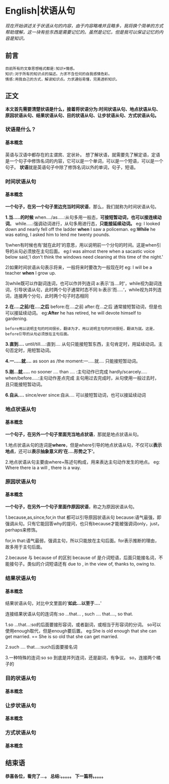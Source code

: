# English|状语从句
*现在开始讲述关于状语从句的内容，由于内容略难并且略多，我将换个简单的方式帮助理解，这一块有些东西是需要记忆的。虽然是记忆，但是我可以保证记忆的内容是知识。*

## 前言
    目前所有的文章思想格式都是:知识+情感。
    知识:对于所有的知识点的描述。力求不含任何的自我感情色彩。
    情感:用我自己的方式，解读知识点。力求通俗易懂，完美透析知识。

## 正文
**本文首先需要清楚状语是什么，接着将状语分为:时间状语从句、地点状语从句、原因状语从句、结果状语从句、目的状语从句、让步状语从句、方式状语从句。**

### 状语是什么？
#### 基本概念
英语与汉语中都存在的主谓宾、定状补。
想了解状语，就需要先了解定语，定语是一个句子中修饰名词的内容，它可以是一个单词，可以是一个短语，可以是一个句子。
**状语**就是英语句子中除了修饰名词以外的单词，句子，短语。




### 时间状语从句
#### 基本概念
**一个句子，在另一个句子里边充当时间状语**，那么，我们就称为时间状语从句。

**1.当.....的时候**
    when..../as.....:从句多用一般态，**可接短暂动词，也可以接连续动词**。
    while.....:强调动词进行，从句多用进行态，**只能接延续动词。**
eg: I looked down and nearly fell off the ladder **when** I saw a policeman.
eg:**While** he was eating, I asked him to lend me twenty pounds.

  1)when有时候也有‘就在此时’的意思，用以说明前一个分句的时间。这是when引导的从句必须放在主句后面。
   eg:I was almost there when a sacastic voice below said,'I don't think the windows need cleaning at this time of the night.'

2)如果时间状语从句表示将来，一般将来时要改为一般现在时
eg: I will be a teacher **when** I grow up.

3)while既可以作副词连词，也可以作并列连词
a:表示’当....时‘，while视为副词连词，引导状语从句，此时两个句子通常时态不同
b:表示’而.....‘，while视为并列连词，连接两个分句，此时两个句子时态相同

**2.在....之前/在....之后**
  before:在....之前
  after:在...之后
  通常接短暂动词，但是也可以接延续动词。
eg:**After** he has retired, he will devote himself to gardening.

    before用以说明主句的时间很长，翻译为才。用以说明主句的时间很短，翻译为就。这是，before引导的从句必须放在主句后面。


**3.直到....**
    until/till....:直到....
    从句只能接短暂东西，主句肯定时，用延续动词。主句否定时，用短暂动词。

**4.一.....就....**
    as soon as /the  moment:一.....就....
    只能接短暂动词。

**5.刚...就.....**
    no sooner .... than  .... :主句动作已完成
    hardly/scarcely..... when/before.....:主句动作差点完成
    主句用过去完成时，从句使用一般过去时，且只能接短暂动词。

**6.自从....**
    since/ever since:自从....
    可以接短暂动词，也可以接延续动词


### 地点状语从句
#### 基本概念
**一个句子，在另外一个句子里面充当地点状语**，那就是地点状语从句。

1.地点状语从句的连词是**where**，但是where引导的地点状语从句，不仅可以**表示地点**，还可以**表示抽象意义的’在....形势之下‘**。

2.地点状语从句主要由where+陈述句构成，用来表达主句动作发生的地点。
eg: Where there ia a will , there is a way.


### 原因状语从句
#### 基本概念
**一个句子，在另外一个句子里面作原因状语**，称之为原因状语从句。

1.because,as,since,for,in that 都可以引导原因状语从句
because:语气最强，即强调从句。只有它能回答why的提问，也只有because才能被强调词only，just，perhaps来修饰。

for,in that:语气最弱，强调主句，所以只能放在主句后面。for表示推断的理由，故多用于主句后面。


2.because 与 because of 的区别
because of 是介词短语，后面只能接名词，不能接句子。类似的介词短语还有 due to , in the view of, thanks to, owing to.


### 结果状语从句
#### 基本概念
结果状语从句，对比中文里面的'**如此...以至于....**'

连接结果状语从句的连词有:so ...that... , such .... that...., so that.

1.so ...that...:so的后面要接形容词，或者副词，或相当于形容词的分词。
so可以使用enough取代，但是enough要后置。
eg:She is old enough that she can get married.
 == She is so old that she can get married.

2.such .... that....:such后面要接名词

3.一种特殊的连词:so
so 到底是并列连词，还是副词，有争议。
so，连接两个橘子的









### 目的状语从句
#### 基本概念

### 让步状语从句
#### 基本概念

### 方式状语从句
#### 基本概念


## 结束语
 **恭喜各位，看完了...。**
**总结:。。。。。**
**下一篇将。。。。。**








